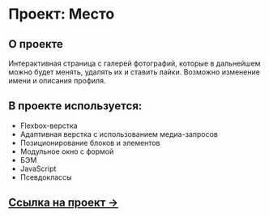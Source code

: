 # Проект: Место

## О проекте
Интерактивная страница с галерей фотографий, которые в дальнейшем можно будет менять, удалять их и ставить лайки. Возможно изменение имени и описания профиля.

## В проекте используется:
* Flexbox-верстка
* Адаптивная верстка с использованием медиа-запросов
* Позиционирование блоков и элементов
* Модульное окно с формой
* БЭМ
* JavaScript
* Псевдоклассы

## [Ссылка на проект &rarr;]()
